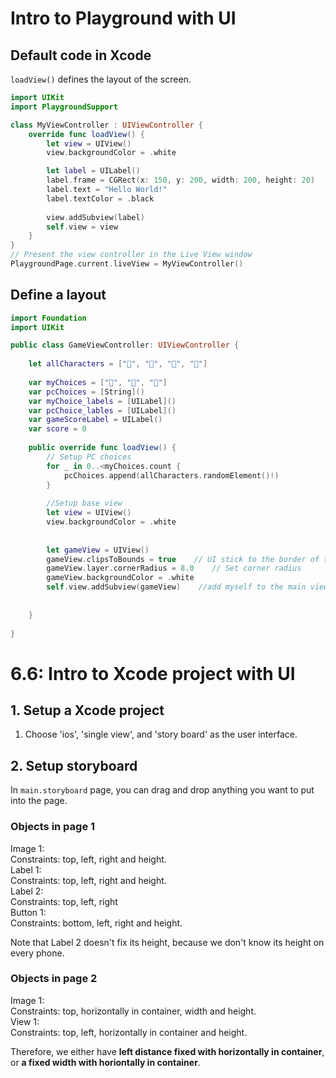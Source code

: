 # Intro to Playground with UI

## Default code in Xcode
```loadView()``` defines the layout of the screen. 
```swift
import UIKit
import PlaygroundSupport

class MyViewController : UIViewController {
    override func loadView() {
        let view = UIView()
        view.backgroundColor = .white

        let label = UILabel()
        label.frame = CGRect(x: 150, y: 200, width: 200, height: 20)
        label.text = "Hello World!"
        label.textColor = .black
        
        view.addSubview(label)
        self.view = view
    }
}
// Present the view controller in the Live View window
PlaygroundPage.current.liveView = MyViewController()
```

## Define a layout

```swift
import Foundation
import UIKit

public class GameViewController: UIViewController {
    
    let allCharacters = ["👦", "🐒", "🐷", "👻"]
    
    var myChoices = ["👦", "🐒", "🐷"]
    var pcChoices = [String]()
    var myChoice_labels = [UILabel]()
    var pcChoice_lables = [UILabel]()
    var gameScoreLabel = UILabel()
    var score = 0
    
    public override func loadView() {
        // Setup PC choices
        for _ in 0..<myChoices.count {
            pcChoices.append(allCharacters.randomElement()!)
        }
        
        //Setup base view
        let view = UIView()
        view.backgroundColor = .white
        
        
        let gameView = UIView()
        gameView.clipsToBounds = true    // UI stick to the border of the screen
        gameView.layer.cornerRadius = 8.0    // Set corner radius
        gameView.backgroundColor = .white
        self.view.addSubview(gameView)    //add myself to the main view
        
        
    }
    
}
```


# 6.6: Intro to Xcode project with UI

## 1. Setup a Xcode project
1. Choose 'ios', 'single view', and 'story board' as the user interface. <br>

## 2. Setup storyboard
In ```main.storyboard``` page, you can drag and drop anything you want to put into the page. <br>


### Objects in page 1
Image 1: <br>
Constraints: top, left, right and height. <br>
Label 1: <br>
Constraints: top, left, right and height. <br>
Label 2:  <br>
Constraints: top, left, right <br>
Button 1: <br>
Constraints: bottom, left, right and height. <br>

Note that Label 2 doesn't fix its height, because we don't know its height on every phone. <br>



### Objects in page 2
Image 1: <br>
Constraints: top, horizontally in container, width and height. <br>
View 1: <br>
Constraints: top, left, horizontally in container and height. <br>

Therefore, we either have **left distance fixed with horizontally in container**, or **a fixed width with horiontally in container**.


